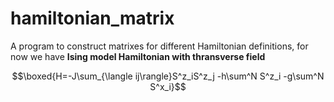 # hamiltonian_matrix
A program to construct matrixes for different Hamiltonian definitions, for now we have **Ising model Hamiltonian with thransverse field** 

$$\boxed{H=-J\sum_{\langle ij\rangle}S^z_iS^z_j -h\sum^N S^z_i -g\sum^N  S^x_i}$$
